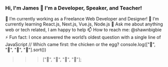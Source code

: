 ### Hi, I'm James 👋 I'm a Developer, Speaker, and Teacher!

🔭 I’m currently working as a Freelance Web Developer and Designer!
🌱 I’m currently learning React.js, Next.js, Vue.js, Node.js
💬 Ask me about anything web or tech related, I am happy to help
📫 How to reach me: @shawnbigbie
⚡ Fun fact: I once answered the world’s oldest question with a single line of JavaScript
// Which came first: the chicken or the egg?
console.log(["🥚", "🐣", "🐥", "🐔"].sort())
>>> ["🐔", "🐣", "🐥", "🥚"];
